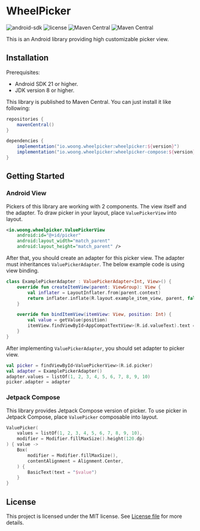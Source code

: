 # WheelPicker

![android-sdk](https://img.shields.io/badge/android-21+-brightgreen?logo=android)
![license](https://img.shields.io/badge/license-MIT-blue)
![Maven Central](https://img.shields.io/maven-central/v/io.woong.wheelpicker/wheelpicker)
![Maven Central](https://img.shields.io/maven-central/v/io.woong.wheelpicker/wheelpicker-compose)

This is an Android library providing high customizable picker view.

## Installation

Prerequisites:
- Android SDK 21 or higher.
- JDK version 8 or higher.

This library is published to Maven Central. You can just install it like following:

```groovy
repositories {
    mavenCentral()
}

dependencies {
    implementation("io.woong.wheelpicker:wheelpicker:${version}")
    implementation("io.woong.wheelpicker:wheelpicker-compose:${version}")
}
```

## Getting Started

### Android View

Pickers of this library are working with 2 components. The view itself and the adapter.
To draw picker in your layout, place `ValuePickerView` into layout.

```xml
<io.woong.wheelpicker.ValuePickerView
    android:id="@+id/picker"
    android:layout_width="match_parent"
    android:layout_height="match_parent" />
```

After that, you should create an adapter for this picker view. The adapter must inheritances
`ValuePickerAdapter`. The below example code is using view binding.

```kotlin
class ExamplePickerAdapter : ValuePickerAdapter<Int, View>() {
    override fun createItemView(parent: ViewGroup): View {
        val inflater = LayoutInflater.from(parent.context)
        return inflater.inflate(R.layout.example_item_view, parent, false)
    }

    override fun bindItemView(itemView: View, position: Int) {
        val value = getValue(position)
        itemView.findViewById<AppCompatTextView>(R.id.valueText).text = value.toString()
    }
}
```

After implementing `ValuePickerAdapter`, you should set adapter to picker view.

```kotlin
val picker = findViewById<ValuePickerView>(R.id.picker)
val adapter = ExamplePickerAdapter()
adapter.values = listOf(1, 2, 3, 4, 5, 6, 7, 8, 9, 10)
picker.adapter = adapter
```

### Jetpack Compose

This library provides Jetpack Compose version of picker. To use picker in Jetpack Compose, place
`ValuePicker` composable into layout.

```kotlin
ValuePicker(
    values = listOf(1, 2, 3, 4, 5, 6, 7, 8, 9, 10),
    modifier = Modifier.fillMaxSize().height(120.dp)
) { value ->
    Box(
        modifier = Modifier.fillMaxSize(),
        contentAlignment = Alignment.Center,
    ) {
        BasicText(text = "$value")
    }
}
```

## License

This project is licensed under the MIT license. See [License file](./LICENSE.txt) for more details.
